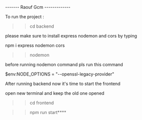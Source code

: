 
------- Raouf Gcm -------------

To run the project :


>> cd backend 

please make sure to install express nodemon and cors by typing

npm i express nodemon cors

>> nodemon

before running nodemon command pls run this command 

$env:NODE_OPTIONS = "--openssl-legacy-provider"



After running backend  now it's time to start the frontend 

open new terminal and keep the old one opened 


>> cd frontend 

>> npm run start****
